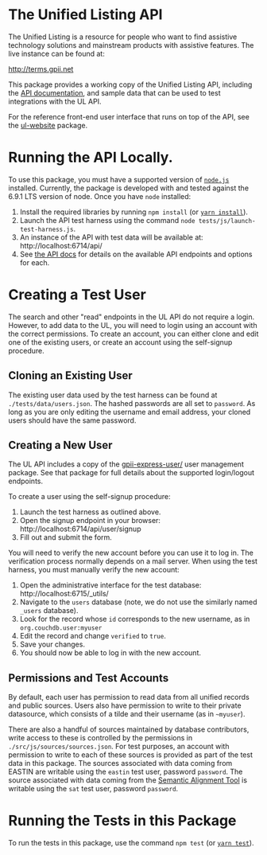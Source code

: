 # The Unified Listing API

The Unified Listing is a resource for people who want to find assistive technology solutions and mainstream products with
assistive features.  The live instance can be found at:

http://terms.gpii.net

This package provides a working copy of the Unified Listing API, including the [API documentation](./src/js/api/docs/apidocs.md),
and sample data that can be used to test integrations with the UL API.

For the reference front-end user interface that runs on top of the API, see the [ul-website](https://github.com/GPII/ul-website/)
package.

# Running the API Locally.

To use this package, you must have a supported version of [`node.js`](https://nodejs.org/) installed.  Currently, the
package is developed with and tested against the 6.9.1 LTS version of node.  Once you have `node` installed:

1. Install the required libraries by running `npm install` (or [`yarn install`](https://yarnpkg.com/)).
2. Launch the API test harness using the command `node tests/js/launch-test-harness.js`.
3. An instance of the API with test data will be available at:  http://localhost:6714/api/
4. See [the API docs](./src/js/api/docs/apidocs.md) for details on the available API endpoints and options for each.

# Creating a Test User

The search and other "read" endpoints in the UL API do not require a login.  However, to add data to the UL, you will
need to login using an account with the correct permissions.  To create an account, you can either clone and edit one of
the existing users, or create an account using the self-signup procedure.

## Cloning an Existing User

The existing user data used by the test harness can be found at `./tests/data/users.json`.  The hashed passwords are all
set to `password`.  As long as you are only editing the username and email address, your cloned users should have the
same password.

## Creating a New User

The UL API includes a copy of the [gpii-express-user/](https://github.com/GPII/gpii-express-user/) user management
package.  See that package for full details about the supported login/logout endpoints.

To create a user using the self-signup procedure:

1. Launch the test harness as outlined above.
2. Open the signup endpoint in your browser: http://localhost:6714/api/user/signup
3. Fill out and submit the form.

You will need to verify the new account before you can use it to log in.  The verification process normally depends on a
mail server.  When using the test harness, you must manually verify the new account:

1. Open the administrative interface for the test database: http://localhost:6715/_utils/
2. Navigate to the `users` database (note, we do not use the similarly named `_users` database).
3. Look for the record whose `id` corresponds to the new username, as in `org.couchdb.user:myuser`
4. Edit the record and change `verified` to `true`.
5. Save your changes.
6. You should now be able to log in with the new account.

## Permissions and Test Accounts

By default, each user has permission to read data from all unified records and public sources.  Users also have
permission to write to their private datasource, which consists of a tilde and their username (as in `~myuser`).

There are also a handful of sources maintained by database contributors, write access to these is controlled by the
permissions in `./src/js/sources/sources.json`.  For test purposes, an account with permission to write to each of these
sources is provided as part of the test data in this package.  The sources associated with data coming from EASTIN are
writable using the `eastin` test user, password `password`.  The source associated with data coming from the
[Semantic Alignment Tool](http://sat.gpii.net/) is writable using the `sat` test user, password `password`.

# Running the Tests in this Package

To run the tests in this package, use the command `npm test` (or [`yarn test`](https://yarnpkg.com/)).